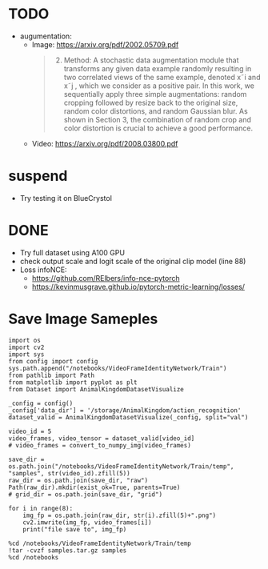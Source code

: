 # TODO
- augumentation: 
    - Image: https://arxiv.org/pdf/2002.05709.pdf
        > 2. Method: A stochastic data augmentation module that transforms
    any given data example randomly resulting in two correlated views of the same example, denoted x˜i and x˜j ,
    which we consider as a positive pair. In this work, we
    sequentially apply three simple augmentations: random
    cropping followed by resize back to the original size, random color distortions, and random Gaussian blur. As
    shown in Section 3, the combination of random crop and
    color distortion is crucial to achieve a good performance.
    - Video: https://arxiv.org/pdf/2008.03800.pdf
    
# suspend
- Try testing it on BlueCrystol

# DONE
- Try full dataset using A100 GPU
- check output scale and logit scale of the original clip model (line 88)
- Loss infoNCE: 
    - https://github.com/RElbers/info-nce-pytorch
    - https://kevinmusgrave.github.io/pytorch-metric-learning/losses/



# Save Image Sameples
```
import os
import cv2
import sys
from config import config
sys.path.append("/notebooks/VideoFrameIdentityNetwork/Train")
from pathlib import Path
from matplotlib import pyplot as plt
from Dataset import AnimalKingdomDatasetVisualize

_config = config()
_config['data_dir'] = '/storage/AnimalKingdom/action_recognition'
dataset_valid = AnimalKingdomDatasetVisualize(_config, split="val")

video_id = 5
video_frames, video_tensor = dataset_valid[video_id]
# video_frames = convert_to_numpy_img(video_frames)

save_dir = os.path.join("/notebooks/VideoFrameIdentityNetwork/Train/temp", "samples", str(video_id).zfill(5))
raw_dir = os.path.join(save_dir, "raw")
Path(raw_dir).mkdir(exist_ok=True, parents=True)
# grid_dir = os.path.join(save_dir, "grid")

for i in range(8):
    img_fp = os.path.join(raw_dir, str(i).zfill(5)+".png")
    cv2.imwrite(img_fp, video_frames[i])
    print("file save to", img_fp)
    
%cd /notebooks/VideoFrameIdentityNetwork/Train/temp
!tar -cvzf samples.tar.gz samples
%cd /notebooks
```
